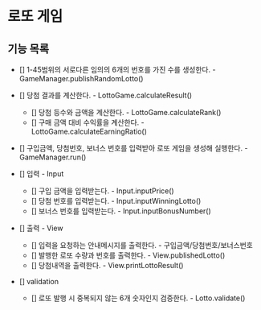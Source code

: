 # 로또 게임
 
## 기능 목록

- [] 1-45범위의 서로다른 임의의 6개의 번호를 가진 수를 생성한다. - GameManager.publishRandomLotto()
- [] 당첨 결과를 계산한다. - LottoGame.calculateResult()
  - [] 당첨 등수와 금액을 계산한다. - LottoGame.calculateRank()
  - [] 구매 금액 대비 수익률을 계산한다. - LottoGame.calculateEarningRatio()

- [] 구입금액, 당첨번호, 보너스 번호를 입력받아 로또 게임을 생성해 실행한다. - GameManager.run()

- [] 입력 - Input
  - [] 구입 금액을 입력받는다. -  Input.inputPrice()
  - [] 당첨 번호를 입력받는다. - Input.inputWinningLotto()
  - [] 보너스 번호를 입력받는다. - Input.inputBonusNumber()

- [] 출력 - View
  - [] 입력을 요청하는 안내메시지를 출력한다. - 구입금액/당첨번호/보너스번호
  - [] 발행한 로또 수량과 번호를 출력한다. - View.publishedLotto() 
  - [] 당첨내역을 출력한다. - View.printLottoResult()

- [] validation
  - [] 로또 발행 시 중복되지 않는 6개 숫자인지 검증한다. - Lotto.validate()




